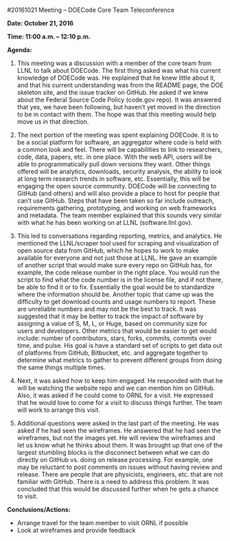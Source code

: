 #20161021 Meeting – DOECode Core Team Teleconference 

**Date: October 21, 2016**

**Time: 11:00 a.m. – 12:10 p.m.**

**Agenda:**

1.	This meeting was a discussion with a member of the core team from LLNL to talk about DOECode. The first thing asked was what his current knowledge of DOECode was. He explained that he knew little about it, and that his current understanding was from the README page, the DOE skeleton site, and the issue tracker on GitHub. He asked if we knew about the Federal Source Code Policy (code.gov repo). It was answered that yes, we have been following, but haven’t yet moved in the direction to be in contact with them. The hope was that this meeting would help move us in that direction.

2.	The next portion of the meeting was spent explaining DOECode. It is to be a social platform for software, an aggregator where code is held with a common look and feel. There will be capabilities to link to researchers, code, data, papers, etc. in one place. With the web API, users will be able to programmatically pull down versions they want. Other things offered will be analytics, downloads, security analysis, the ability to look at long term research trends in software, etc. Essentially, this will be engaging the open source community. DOECode will be connecting to GitHub (and others) and will also provide a place to host for people that can’t use GitHub. Steps that have been taken so far include outreach, requirements gathering, prototyping, and working on web frameworks and metadata. The team member explained that this sounds very similar with what he has been working on at LLNL (software.llnl.gov).

3.	This led to conversations regarding reporting, metrics, and analytics. He mentioned the LLNL/scraper tool used for scraping and visualization of open source data from GitHub, which he hopes to work to make available for everyone and not just those at LLNL. He gave an example of another script that would make sure every repo on GitHub has, for example, the code release number in the right place. You would run the script to find what the code number is in the license file, and if not there, be able to find it or to fix. Essentially the goal would be to standardize where the information should be. Another topic that came up was the difficulty to get download counts and usage numbers to report. These are unreliable numbers and may not be the best to track. It was suggested that it may be better to track the impact of software by assigning a value of S, M, L, or Huge, based on community size for users and developers. Other metrics that would be easier to get would include: number of contributors, stars, forks, commits, commits over time, and pulse. His goal is have a standard set of scripts to get data out of platforms from GitHub, Bitbucket, etc. and aggregate together to determine what metrics to gather to prevent different groups from doing the same things multiple times. 

4.	Next, it was asked how to keep him engaged. He responded with that he will be watching the website repo and we can mention him on GitHub. Also, it was asked if he could come to ORNL for a visit. He expressed that he would love to come for a visit to discuss things further. The team will work to arrange this visit.

5.	Additional questions were asked in the last part of the meeting. He was asked if he had seen the wireframes. He answered that he had seen the wireframes, but not the images yet. He will review the wireframes and let us know what he thinks about them. It was brought up that one of the largest stumbling blocks is the disconnect between what we can do directly on GitHub vs. doing on release processing. For example, one may be reluctant to post comments on issues without having review and release. There are people that are physicists, engineers, etc. that are not familiar with GitHub. There is a need to address this problem. It was concluded that this would be discussed further when he gets a chance to visit.

**Conclusions/Actions:**
 - Arrange travel for the team member to visit ORNL if possible  
 - Look at wireframes and provide feedback
